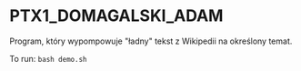 # PTX1_DOMAGALSKI_ADAM
Program, który wypompowuje "ładny" tekst z Wikipedii na określony temat.

To run: `bash demo.sh`